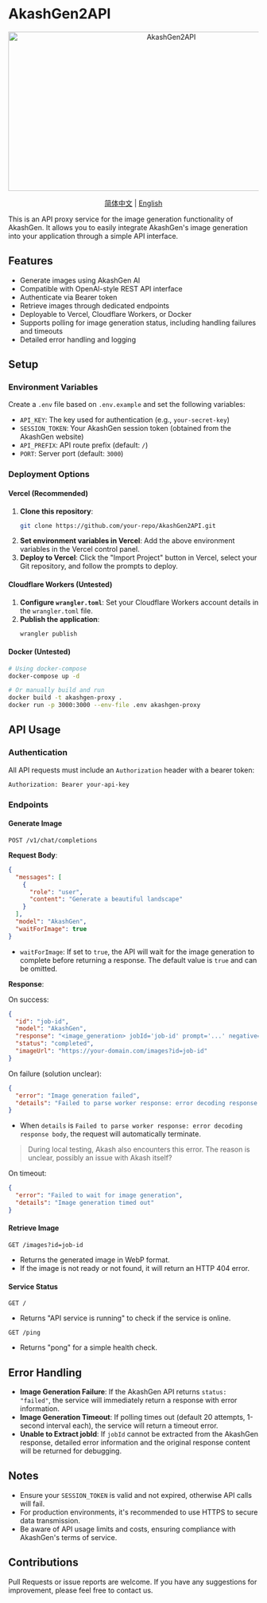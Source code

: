 # AkashGen2API 

<div align="center">
<img src="https://socialify.git.ci/006lp/AkashGen2API/image?font=KoHo&forks=1&issues=1&language=1&logo=https%3A%2F%2Fakash.network%2F_astro%2F2.Dr8ojBlO_1SRa25.webp&name=1&owner=1&pattern=Circuit+Board&pulls=1&stargazers=1&theme=Light" alt="AkashGen2API" width="640" height="320" />

[简体中文](https://github.com/006lp/AkashGen2API/blob/main/README_CN.md) | [English](https://github.com/006lp/AkashGen2API)
</div>

This is an API proxy service for the image generation functionality of AkashGen. It allows you to easily integrate AkashGen's image generation into your application through a simple API interface.

## Features

- Generate images using AkashGen AI
- Compatible with OpenAI-style REST API interface
- Authenticate via Bearer token
- Retrieve images through dedicated endpoints
- Deployable to Vercel, Cloudflare Workers, or Docker
- Supports polling for image generation status, including handling failures and timeouts
- Detailed error handling and logging

## Setup

### Environment Variables

Create a `.env` file based on `.env.example` and set the following variables:

- `API_KEY`: The key used for authentication (e.g., `your-secret-key`)
- `SESSION_TOKEN`: Your AkashGen session token (obtained from the AkashGen website)
- `API_PREFIX`: API route prefix (default: `/`)
- `PORT`: Server port (default: `3000`)

### Deployment Options

#### Vercel (Recommended)

1. **Clone this repository**:
   ```bash
   git clone https://github.com/your-repo/AkashGen2API.git
   ```
2. **Set environment variables in Vercel**: Add the above environment variables in the Vercel control panel.
3. **Deploy to Vercel**: Click the "Import Project" button in Vercel, select your Git repository, and follow the prompts to deploy.

#### Cloudflare Workers (Untested)

1. **Configure `wrangler.toml`**: Set your Cloudflare Workers account details in the `wrangler.toml` file.
2. **Publish the application**:
   ```bash
   wrangler publish
   ```

#### Docker (Untested)

```bash
# Using docker-compose
docker-compose up -d

# Or manually build and run
docker build -t akashgen-proxy .
docker run -p 3000:3000 --env-file .env akashgen-proxy
```

## API Usage

### Authentication

All API requests must include an `Authorization` header with a bearer token:

```
Authorization: Bearer your-api-key
```

### Endpoints

#### Generate Image

```
POST /v1/chat/completions
```

**Request Body**:

```json
{
  "messages": [
    {
      "role": "user",
      "content": "Generate a beautiful landscape"
    }
  ],
  "model": "AkashGen",
  "waitForImage": true
}
```

- `waitForImage`: If set to `true`, the API will wait for the image generation to complete before returning a response. The default value is `true` and can be omitted.

**Response**:

On success:

```json
{
  "id": "job-id",
  "model": "AkashGen",
  "response": "<image_generation> jobId='job-id' prompt='...' negative='...'</image_generation>\n![Generated Image](https://your-domain.com/images?id=job-id)",
  "status": "completed",
  "imageUrl": "https://your-domain.com/images?id=job-id"
}
```

On failure (solution unclear):

```json
{
  "error": "Image generation failed",
  "details": "Failed to parse worker response: error decoding response body"
}
```

- When `details` is `Failed to parse worker response: error decoding response body`, the request will automatically terminate.

> During local testing, Akash also encounters this error. The reason is unclear, possibly an issue with Akash itself?

On timeout:

```json
{
  "error": "Failed to wait for image generation",
  "details": "Image generation timed out"
}
```

#### Retrieve Image

```
GET /images?id=job-id
```

- Returns the generated image in WebP format.
- If the image is not ready or not found, it will return an HTTP 404 error.

#### Service Status

```
GET /
```

- Returns "API service is running" to check if the service is online.

```
GET /ping
```

- Returns "pong" for a simple health check.

## Error Handling

- **Image Generation Failure**: If the AkashGen API returns `status: "failed"`, the service will immediately return a response with error information.
- **Image Generation Timeout**: If polling times out (default 20 attempts, 1-second interval each), the service will return a timeout error.
- **Unable to Extract jobId**: If `jobId` cannot be extracted from the AkashGen response, detailed error information and the original response content will be returned for debugging.

## Notes

- Ensure your `SESSION_TOKEN` is valid and not expired, otherwise API calls will fail.
- For production environments, it's recommended to use HTTPS to secure data transmission.
- Be aware of API usage limits and costs, ensuring compliance with AkashGen's terms of service.

## Contributions

Pull Requests or issue reports are welcome. If you have any suggestions for improvement, please feel free to contact us.